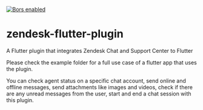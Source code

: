 [![Bors enabled](https://bors.tech/images/badge_small.svg)](https://app.bors.tech/repositories/21068)


# zendesk-flutter-plugin
A Flutter plugin that integrates Zendesk Chat and Support Center to Flutter

Please check the example folder for a full use case of a flutter app that uses the plugin.

You can check agent status on a specific chat account, send online and offline messages, send attachments like images and videos,
check if there are any unread messages from the user, start and end a chat session with this plugin.